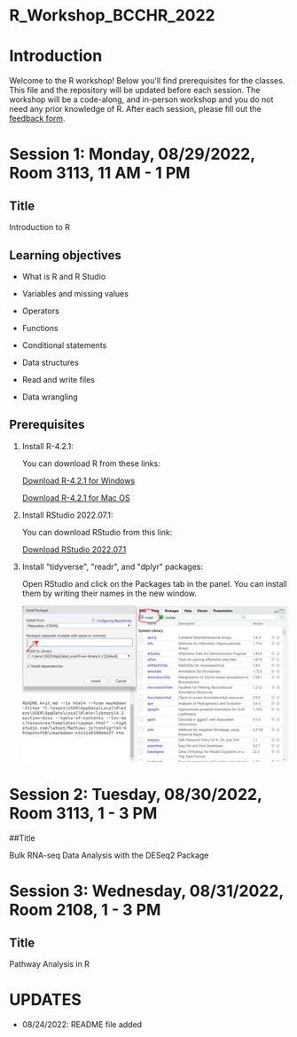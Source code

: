 # R_Workshop_BCCHR_2022

# Introduction

Welcome to the R workshop! Below you'll find prerequisites for the classes. This file and the repository will be updated before each session. The workshop will be a code-along, and in-person workshop and you do not need any prior knowledge of R. After each session, please fill out the [feedback form](https://forms.gle/yFGRZDyr3yxQQkgJ6).

# Session 1: Monday, 08/29/2022, Room 3113, 11 AM - 1 PM

## Title

Introduction to R

## Learning objectives 

-   What is R and R Studio

-    Variables and missing values

-   Operators

-   Functions

-   Conditional statements

-   Data structures

-   Read and write files

-   Data wrangling

## Prerequisites

1.  Install R-4.2.1:

    You can download R from these links:

    [Download R-4.2.1 for Windows](https://cran.r-project.org/bin/windows/base/)

    [Download R-4.2.1 for Mac OS](https://cran.r-project.org/bin/macosx/)

2.  Install RStudio 2022.07.1:

    You can download RStudio from this link:

    [Download RStudio 2022.07.1](https://www.rstudio.com/products/rstudio/download/#download)

3.  Install "tidyverse", "readr", and "dplyr" packages:

    Open RStudio and click on the Packages tab in the panel. You can install them by writing their names in the new window.

    ![](images/paste-8AC2648E.png)

# Session 2: Tuesday, 08/30/2022, Room 3113, 1 - 3 PM

##Title

Bulk RNA-seq Data Analysis with the DESeq2 Package

# Session 3: Wednesday, 08/31/2022, Room 2108, 1 - 3 PM 

## Title

Pathway Analysis in R

# UPDATES

-   08/24/2022: README file added
